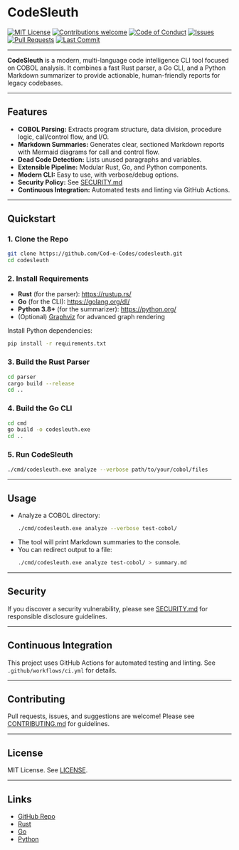 # CodeSleuth

[![MIT License](https://img.shields.io/badge/license-MIT-blue.svg)](LICENSE)
[![Contributions welcome](https://img.shields.io/badge/contributions-welcome-brightgreen.svg)](CONTRIBUTING.md)
[![Code of Conduct](https://img.shields.io/badge/code%20of%20conduct-Contributor%20Covenant-blueviolet.svg)](CODE_OF_CONDUCT.md)
[![Issues](https://img.shields.io/github/issues/Cod-e-Codes/codesleuth)](https://github.com/Cod-e-Codes/codesleuth/issues)
[![Pull Requests](https://img.shields.io/github/issues-pr/Cod-e-Codes/codesleuth)](https://github.com/Cod-e-Codes/codesleuth/pulls)
[![Last Commit](https://img.shields.io/github/last-commit/Cod-e-Codes/codesleuth)](https://github.com/Cod-e-Codes/codesleuth/commits/main)

---

**CodeSleuth** is a modern, multi-language code intelligence CLI tool focused on COBOL analysis. It combines a fast Rust parser, a Go CLI, and a Python Markdown summarizer to provide actionable, human-friendly reports for legacy codebases.

---

## Features
- **COBOL Parsing:** Extracts program structure, data division, procedure logic, call/control flow, and I/O.
- **Markdown Summaries:** Generates clear, sectioned Markdown reports with Mermaid diagrams for call and control flow.
- **Dead Code Detection:** Lists unused paragraphs and variables.
- **Extensible Pipeline:** Modular Rust, Go, and Python components.
- **Modern CLI:** Easy to use, with verbose/debug options.
- **Security Policy:** See [SECURITY.md](SECURITY.md)
- **Continuous Integration:** Automated tests and linting via GitHub Actions.

---

## Quickstart

### 1. Clone the Repo
```sh
git clone https://github.com/Cod-e-Codes/codesleuth.git
cd codesleuth
```

### 2. Install Requirements
- **Rust** (for the parser): https://rustup.rs/
- **Go** (for the CLI): https://golang.org/dl/
- **Python 3.8+** (for the summarizer): https://python.org/
- (Optional) [Graphviz](https://graphviz.gitlab.io/) for advanced graph rendering

Install Python dependencies:
```sh
pip install -r requirements.txt
```

### 3. Build the Rust Parser
```sh
cd parser
cargo build --release
cd ..
```

### 4. Build the Go CLI
```sh
cd cmd
go build -o codesleuth.exe
cd ..
```

### 5. Run CodeSleuth
```sh
./cmd/codesleuth.exe analyze --verbose path/to/your/cobol/files
```

---

## Usage
- Analyze a COBOL directory:
  ```sh
  ./cmd/codesleuth.exe analyze --verbose test-cobol/
  ```
- The tool will print Markdown summaries to the console.
- You can redirect output to a file:
  ```sh
  ./cmd/codesleuth.exe analyze test-cobol/ > summary.md
  ```

---

## Security

If you discover a security vulnerability, please see [SECURITY.md](SECURITY.md) for responsible disclosure guidelines.

---

## Continuous Integration

This project uses GitHub Actions for automated testing and linting. See `.github/workflows/ci.yml` for details.

---

## Contributing
Pull requests, issues, and suggestions are welcome! Please see [CONTRIBUTING.md](CONTRIBUTING.md) for guidelines.

---

## License
MIT License. See [LICENSE](LICENSE).

---

## Links
- [GitHub Repo](https://github.com/Cod-e-Codes/codesleuth)
- [Rust](https://www.rust-lang.org/)
- [Go](https://golang.org/)
- [Python](https://python.org/) 